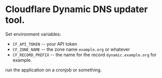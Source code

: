 Cloudflare Dynamic DNS updater tool.
====================================

Set environment variables: 
* `CF_API_TOKEN` -- your API token
* `CF_ZONE_NAME` -- the zone name `example.org` or whatever
* `CF_RECORD_PREFIX` -- the name for the record `dynamic.example.org` for example. 

run the application on a cronjob or something.

